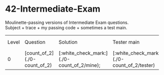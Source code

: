 # 42-Intermediate-Exam
Moulinette-passing versions of Intermediate Exam questions.<br>Subject + trace + my passing code + sometimes a test main.

<table>
<tbody>
<tr>
<td>Level</td>
<td>Question</td>
<td>Solution</td>
<td>Tester main</td>
<td>Trace tests accessibility</td>
</tr>
<tr>
<td>0</td>
<td>[count_of_2](./0-count_of_2)</td>
<td>[:white_check_mark:](./0-count_of_2/mine);</td>
<td>[:white_check_mark:](./0-count_of_2/tester)</td>
<td>:open_file_folder:</td>
</tr>
</tbody>
</table>
